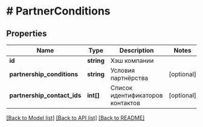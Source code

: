 # # PartnerConditions

## Properties

Name | Type | Description | Notes
------------ | ------------- | ------------- | -------------
**id** | **string** | Хэш компании |
**partnership_conditions** | **string** | Условия партнёрства | [optional]
**partnership_contact_ids** | **int[]** | Список идентификаторов контактов | [optional]

[[Back to Model list]](../../README.md#models) [[Back to API list]](../../README.md#endpoints) [[Back to README]](../../README.md)
